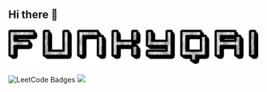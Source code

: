 ## Hi there 👋

<!--
**FunkyQai/FunkyQai** is a ✨ _special_ ✨ repository because its `README.md` (this file) appears on your GitHub profile.

Here are some ideas to get you started:

- 🔭 I’m currently working on ...
- 🌱 I’m currently learning ...
- 👯 I’m looking to collaborate on ...
- 🤔 I’m looking for help with ...
- 💬 Ask me about ...
- 📫 How to reach me: ...
- 😄 Pronouns: ...
- ⚡ Fun fact: ...
-->
![Name GIF](text.gif)

<img src="https://leetcode-badge-showcase.vercel.app/api?username=qaiyumlee&theme=dark&animated=true" alt="LeetCode Badges" />
<img src="https://leetcard.jacoblin.cool/qaiyumlee?ext=heatmap" />
